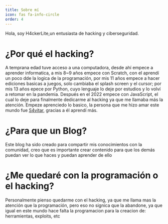 ```yaml
---
title: Sobre mí
icon: fas fa-info-circle
order: 4
---
```


Hola, soy H4ckerLite,un entusiasta de hacking y ciberseguridad.

# ¿Por qué el hacking?

A temprana edad tuve acceso a una computadora, desde ahí empece a aprender informatica, a mis 8~9 años empece con Scratch, con el aprendí un poco dde la logica de la programación, por mis 11 años empece a hacer ediciones basicas a juegos, solo cambiaba el splash screen y el cursor; por mis 13 años epece por Python, cuyo lenguaje lo deje por estudios y lo volví a retomar en la pandemia.
Después en el 2022 empece con JavaScript, el cual lo deje para finalmente dedicarme al hacking ya que me llamaba más la atención.
Empeze aprenciedo lo basico, la persona que me hizo amar este mundo fue [S4vitar](https://www.youtube.com/c/s4vitar), gracias a él aprendí más.


# ¿Para que un Blog?

Este blog ha sido creado para compartir mis conocimientos con la comunidad, creo que es importante crear contenido para que los demás puedan ver lo que haces y puedan aprender de ello

# ¿Me quedaré con la programación o el hacking?

Personalmente pienso quedarme con el hacking, ya que me llama mas la atención que la programación, pero eso no signica que la abandone, ya que igual en este mundo hace falta la programacion para la creacion de: herramientas, exploits, etc

